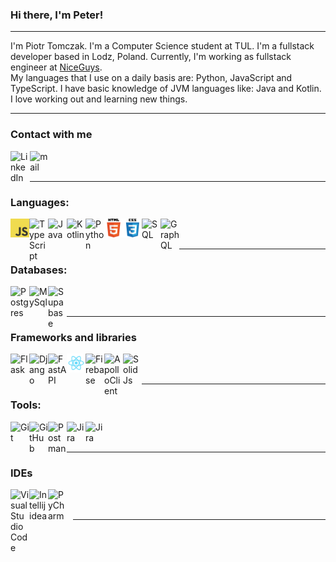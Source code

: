 ### Hi there, I'm Peter!

---

I'm Piotr Tomczak. I'm a Computer Science student at TUL. I'm a fullstack developer based in Lodz, Poland. Currently, I'm working as fullstack engineer at [NiceGuys](https://niceguys.info/). \
My languages that I use on a daily basis are: Python, JavaScript and TypeScript. I have basic knowledge of JVM languages like: Java and Kotlin. I love working out and learning new things.

---

### Contact with me

[<img align="left" style="margin-right: 0.25%" alt="LinkedIn" width="30px" src="https://cdn-icons-png.flaticon.com/512/174/174857.png" />][linkedin]
[<img align="left" style="margin-right: 0.25%" alt="mail" width="30px" src="https://img.icons8.com/fluency/344/apple-mail.png" />][mail]

<br />
<br />

---

### Languages:

<img align="left" alt="JavaScript" width="30px" src="https://raw.githubusercontent.com/github/explore/80688e429a7d4ef2fca1e82350fe8e3517d3494d/topics/javascript/javascript.png" />
<img align="left" alt="TypeScript" width="30px" src="https://iconape.com/wp-content/png_logo_vector/typescript.png" />
<img align="left" alt="Java" width="30px" src="https://cdn-icons-png.flaticon.com/512/226/226777.png" />
<img align="left" alt="Kotlin" width="30px" src="https://i1.wp.com/yellowcodebooks.com/wp-content/uploads/2017/06/kotlin_logo.png?ssl=1" />
<img align="left" alt="Python" width="30px" src="https://upload.wikimedia.org/wikipedia/commons/thumb/c/c3/Python-logo-notext.svg/2048px-Python-logo-notext.svg.png" />
<img align="left" alt="HTML5" width="30px" src="https://raw.githubusercontent.com/github/explore/80688e429a7d4ef2fca1e82350fe8e3517d3494d/topics/html/html.png" />
<img align="left" alt="CSS3" width="30px" src="https://raw.githubusercontent.com/github/explore/80688e429a7d4ef2fca1e82350fe8e3517d3494d/topics/css/css.png" />
<img align="left" alt="SQL" width="30px" src="https://cdn-icons-png.flaticon.com/512/2772/2772128.png" />
<img align="left" alt="GraphQL" width="30px" src="https://upload.wikimedia.org/wikipedia/commons/thumb/1/17/GraphQL_Logo.svg/1200px-GraphQL_Logo.svg.png" />

<br />
<br />

---

### Databases:

<img align="left" alt="Postgres" width="30px" src="https://logonoid.com/images/postgresql-logo.png" />
<img align="left" alt="MySql" width="30px" src="https://blog.toright.com/wp-content/uploads/2011/03/verslag-techtalk-mysql.png" />
<img align="left" alt="Supabase" width="30px" src="https://res.cloudinary.com/practicaldev/image/fetch/s---1zZlXx3--/c_fill,f_auto,fl_progressive,h_320,q_auto,w_320/https://dev-to-uploads.s3.amazonaws.com/uploads/organization/profile_image/1968/c0dbe341-1d94-4192-a93b-921519678894.png" />

<br />
<br />

---

### Frameworks and libraries

<img align="left" alt="Flask" width="30px" src="https://pythonforundergradengineers.com/posts/zappa/images/flask_icon.png" />
<img align="left" alt="Django" width="30px" src="https://firebearstudio.com/blog/wp-content/uploads/2015/02/Best-Django-Python-CMS-2015.png" />
<img align="left" alt="FastAPI" width="30px" src="https://devicons.railway.app/i/fastapi.svg" />
<img align="left" alt="React" width="30px" src="https://raw.githubusercontent.com/github/explore/80688e429a7d4ef2fca1e82350fe8e3517d3494d/topics/react/react.png" />
<img align="left" alt="Firebase" width="30px" src="https://pluspng.com/img-png/firebase-logo-png-firebase-logo-png-transparent-amp-svg-vector-pluspng-2400x3291.png" />
<img align="left" alt="ApolloClient" width="30px" src="https://global.discourse-cdn.com/business5/uploads/apollographql/original/1X/25bd5104d61020fe4dc0777a5919cd009bca633e.png" />
<img align="left" alt="SolidJs" width="30px" src="https://www.solidjs.com/img/logo/without-wordmark/logo.png" />

<br/>
<br />

---

### Tools:

<img align="left" alt="Git" width="30px" src="https://i1.wp.com/boffosocko.com/wp-content/uploads/2014/09/Git_icon.svg_.png?fit=660%2C660&ssl=1" />
<img align="left" alt="GitHub" width="30px" src="https://cdn-icons-png.flaticon.com/512/733/733553.png" />
<img align="left" alt="Postman" width="30px" src="https://cdn.worldvectorlogo.com/logos/postman.svg" />
<img align="left" alt="Jira" width="30px" src="https://cdn.icon-icons.com/icons2/2699/PNG/512/atlassian_jira_logo_icon_170511.png" />
<img align="left" alt="Jira" width="30px" src="https://upload.wikimedia.org/wikipedia/commons/thumb/0/0e/Bitbucket-blue-logomark-only.svg/1200px-Bitbucket-blue-logomark-only.svg.png" />

<br />
<br />

---

### IDEs

<img align="left" alt="Visual Studio Code" width="30px" src="https://upload.wikimedia.org/wikipedia/commons/thumb/9/9a/Visual_Studio_Code_1.35_icon.svg/512px-Visual_Studio_Code_1.35_icon.svg.png" />
<img align="left" alt="Intellij idea" width="30px" src="https://upload.wikimedia.org/wikipedia/commons/thumb/9/9c/IntelliJ_IDEA_Icon.svg/1200px-IntelliJ_IDEA_Icon.svg.png" />
<img align="left" alt="PyCharm" width="30px" style="margin-right: 10px" src="https://upload.wikimedia.org/wikipedia/commons/thumb/1/1d/PyCharm_Icon.svg/2048px-PyCharm_Icon.svg.png" />

<br />
<br />

---

[twitter]: https://twitter.com/amelinium23
[linkedin]: https://www.linkedin.com/in/piotr-tomczak-565666209
[mail]: mailto:piotr.tomczak.praca@gmail.com
